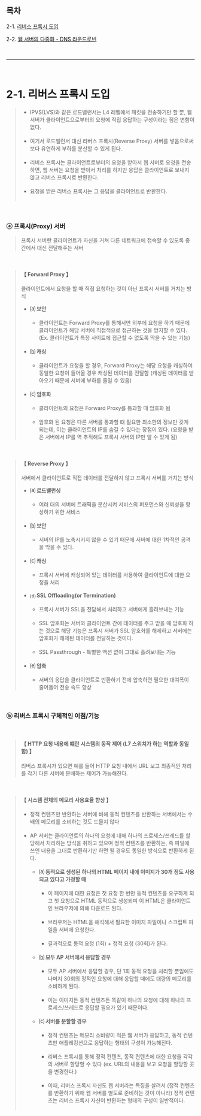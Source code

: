 ## 목차

2-1. [리버스 프록시 도입](#2-1-리버스-프록시-도입)

2-2. [웹 서버의 다중화 - DNS 라운드로빈]()

<br>

---

<br>

# 2-1. 리버스 프록시 도입
> + IPVS(LVS)와 같은 로드밸런서는 L4 레벨에서 패킷을 전송하기만 할 뿐, 웹 서버가 클라이언트으로부터의 요청에 직접 응답하는 구성이라는 점은 변함이 없다. <br><br>
> + 여기서 로드밸런서 대신 리버스 프록시(Reverse Proxy) 서버를 넣음으로써 보다 유연하게 부하를 분산할 수 있게 된다. <br><br>
> + 리버스 프록시는 클라이언트로부터의 요청을 받아서 웹 서버로 요청을 전송하면, 웹 서버는 요청을 받아서 처리를 하지만 응답은 클라이언트로 보내지 않고 리버스 프록시로 반환한다. <br><br>
> + 요청을 받은 리버스 프록시는 그 응답을 클라이언트로 반환한다. <br><br>

<br>

### ⓐ 프록시(Proxy) 서버
> 프록시 서버란 클라이언트가 자신을 거쳐 다른 네트워크에 접속할 수 있도록 중간에서 대신 전달해주는 서버

<br>

> #### 【 Forward Proxy 】
> 클라이언트에서 요청을 할 때 직접 요청하는 것이 아닌 프록시 서버를 거치는 방식
>   - **⒜ 보안 <br><br>**
>        - 클라이언트는 Forward Proxy를 통해서만 외부에 요청을 하기 때문에 클라이언트가 해당 서버에 직접적으로 접근하는 것을 방지할 수 있다. (Ex. 클라이언트가 특정 사이트에 접근할 수 없도록 막을 수 있는 기능)<br><br>
>   - **⒝ 캐싱 <br><br>**
>        - 클라이언트가 요청을 할 경우, Forward Proxy는 해당 요청을 캐싱하여 동일한 요청이 들어올 경우 캐싱된 데이터를 전달함 (캐싱된 데이터를 받아오기 때문에 서버에 부하를 줄일 수 있음) <br><br>
>   - **⒞ 암호화 <br><br>**
>        - 클라이언트의 요청은 Forward Proxy를 통과할 때 암호화 됨 <br><br>
>        - 암호화 된 요청은 다른 서버를 통과할 떄 필요한 최소한의 정보만 갖게 되는데, 이는 클라이언트의 IP를 숨길 수 있다는 장점이 있다. (요청을 받은 서버에서 IP를 역 추적해도 프록시 서버의 IP만 알 수 있게 됨) 

<br>

> #### 【 Reverse Proxy 】
> 서버에서 클라이언트로 직접 데이터를 전달하지 않고 프록시 서버를 거치는 방식
>   - **⒜ 로드밸런싱 <br><br>**
>        - 여러 대의 서버에 트래픽을 분산시켜 서비스의 퍼포먼스와 신뢰성을 향상하기 위한 서비스 <br><br>
>   - **⒝ 보안 <br><br>**
>        - 서버의 IP를 노축시키지 않을 수 있기 때문에 서버에 대한 1차적인 공격을 막을 수 있다. <br><br>
>   - **⒞ 캐싱 <br><br>**
>        - 프록시 서버에 캐싱되어 있는 데이터를 사용하여 클라이언트에 대한 요청을 처리 <br><br>
>   - **⒟ SSL Offloading(or Termination) <br><br>**
>        - 프록시 서버가 SSL을 전담해서 처리하고 서버에게 흘려보내는 기능 <br><br>
>        - SSL 암호화는 서버와 클라이언트 간에 데이터를 주고 받을 때 암호화 하는 것으로 해당 기능은 프록시 서버가 SSL 암호화를 해제하고 서버에는 암호화가 해제된 데이터를 전달하는 것이다. <br><br>
>        - SSL Passthrough - 특별한 액션 없이 그대로 흘려보내는 기능 <br><br>
>   - **⒠ 압축 <br><br>**
>        - 서버의 응답을 클라이언트로 반환하기 전에 압축하면 필요한 대여폭이 줄어들어 전송 속도 향상 

<br>

### ⓑ 리버스 프록시 구체적인 이점/기능

<br>

> #### 【 HTTP 요청 내용에 떄란 시스템의 동작 제어 (L7 스위치가 하는 역할과 동일함) 】
> 리버스 프록시가 있으면 예를 들어 HTTP 요청 내에서 URL 보고 최종적인 처리를 각기 다른 서버에 분배하는 제어가 가능해진다.

<br>

> #### 【 시스템 전체의 메모리 사용효율 향상 】
> + 정적 컨텐츠만 반환하는 서버에 비해 동적 컨텐츠를 반환하는 서버에서는 수 배의 메모리를 소비하는 것도 드물지 않다 <br><br>
> + AP 서버는 클라이언트의 하나의 요청에 대해 하나의 프로세스/쓰레드를 할당해서 처리하는 방식을 취하고 있으며 정적 컨텐츠를 반환하는, 즉 파일에 쓰인 내용을 그대로 반환하기만 하면 될 경우도 동일한 방식으로 반환하게 된다.<br><br>
>   - **⒜ 동적으로 생성된 하나의 HTML 페이지 내에 이미지가 30개 정도 사용되고 있다고 가정할 때 <br><br>**
>        - 이 페이지에 대한 요청은 첫 요청 한 번만 동적 컨텐츠를 요구하게 되고 첫 요청으로 HTML 동적으로 생성되며 이 HTML은 클라이언트인 브라우저에 의해 다운로드 된다. <br><br>
>        - 브라우저는 HTML을 해석해서 필요한 이미지 파일이나 스크립트 파일을 서버에 요청한다. <br><br>
>        - 결과적으로 동적 요청 (1회) + 정적 요청 (30회)가 된다. <br><br>
>   - **⒝ 모두 AP 서버에서 응답할 경우 <br><br>**
>        - 모두 AP 서버에서 응답할 경우, 단 1회 동적 요청을 처리할 뿐임에도 나머지 30회의 정적인 요청에 대해 응답할 때에도 대량의 메모리를 소비하게 된다. <br><br>
>        - 이는 이미지든 동적 컨텐츠든 똑같이 하나의 요청에 대해 하나의 프로세스/쓰레드로 응답할 필요가 있기 때문이다. <br><br>
>   - **⒞ 서버를 분할할 경우 <br><br>**
>        - 정적 컨텐츠는 메모리 소비량이 적은 웹 서버가 응답하고, 동적 컨텐츠만 애플레킹션으로 응답하는 형태의 구성이 가능해진다. <br><br>
>        - 리버스 프록시를 통해 정적 컨텐츠, 동적 컨텐츠에 대한 요청을 각각의 서버로 할당할 수 있다 (ex. URL의 내용을 보고 요청을 할당할 곳을 변경한다.) <br><br>
>        - 이때, 리버스 프록시 자신도 웹 서버라는 특징을 살려서 (정적 컨텐츠를 반환하기 위해 웹 서버를 별도로 준비하는 것이 아니라) 정적 컨탠츠는 리버스 프록시 자신이 반환하는 형태의 구성이 일반적이다. <br><br>
